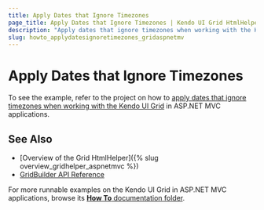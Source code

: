 ```yaml
---
title: Apply Dates that Ignore Timezones
page_title: Apply Dates that Ignore Timezones | Kendo UI Grid HtmlHelper
description: "Apply dates that ignore timezones when working with the Kendo UI Grid in ASP.NET MVC applications."
slug: howto_applydatesignoretimezones_gridaspnetmv
---
```


# Apply Dates that Ignore Timezones

To see the example, refer to the project on how to [apply dates that ignore timezones when working with the Kendo UI Grid](https://github.com/telerik/ui-for-aspnet-mvc-examples/tree/master/grid/date-ignoring-timezones) in ASP.NET MVC applications.

## See Also

* [Overview of the Grid HtmlHelper]({% slug overview_gridhelper_aspnetmvc %})
* [GridBuilder API Reference](/api/Kendo.Mvc.UI.Fluent/GridBuilder)

For more runnable examples on the Kendo UI Grid in ASP.NET MVC applications, browse its [**How To** documentation folder](/helpers/grid/how-to/Appearance/).
